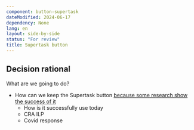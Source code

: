 ```yaml
---
component: button-supertask
dateModified: 2024-06-17
dependency: None
lang: en
layout: side-by-side
status: "For review"
title: Supertask button
---
```

## Decision rational
What are we going to do?

- How can we keep the Supertask button [because some research show the success of it](https://docs.google.com/document/d/1BfqYgcctsE-8IxATOmvirHksAd0f_2INs0EyuzYEG3o/edit#heading=h.9fzn9rvtxnbu)
  - How is it successfully use today
  - CRA ILP
  - Covid response